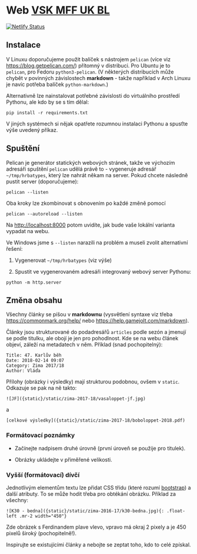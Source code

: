 Web [VSK MFF UK BL](https://www.hrbatypes.cz)
=============================================

[![Netlify Status](https://api.netlify.com/api/v1/badges/2d141e12-e877-4c09-9e80-ba12c255adb2/deploy-status)](https://app.netlify.com/sites/hrbatypes/deploys)

Instalace
---------

V Linuxu doporučujeme použit balíček s nástrojem `pelican` (více viz https://blog.getpelican.com/) přítomný v distribuci. Pro Ubuntu je to `pelican`, pro Fedoru `python3-pelican`. (V některých distribucích může chybět v povinných závislostech **markdown** - takže například v Arch Linuxu je navíc potřeba balíček `python-markdown`.)


Alternativně lze nainstalovat potřebné závislosti do virtuálního prostředí Pythonu, ale kdo by se s tím dělal:

```
pip install -r requirements.txt
```

V jiných systémech si nějak opatřete rozumnou instalaci Pythonu a spusťte výše uvedený příkaz.

Spuštění
--------

Pelican je generátor statických webových stránek, takže ve výchozím adresáři spuštění `pelican` udělá právě to - vygeneruje adresář `~/tmp/hrbatypes`, který lze nahrát někam na server. Pokud chcete následně pustit server (doporučujeme):

```
pelican --listen
```

Oba kroky lze zkombinovat s obnovením po každé změně pomocí

```
pelican --autoreload --listen
```

Na <http://localhost:8000> potom uvidíte, jak bude vaše lokální varianta vypadat na webu.

Ve Windows jsme s `--listen` narazili na problém a museli zvolit alternativní řešení:

1. Vygenerovat `~/tmp/hrbatypes` (viz výše)

2. Spustit ve vygenerovaném adresáři integrovaný webový server Pythonu:

```
python -m http.server
```

Změna obsahu
------------

Všechny články se píšou v **markdownu** (vysvětlení syntaxe viz třeba https://commonmark.org/help/ nebo https://help.gamejolt.com/markdown).

Články jsou strukturované do podadresářů `articles` podle sezón a jmenují se podle titulku, ale obojí je jen pro pohodlnost. Kde se na webu článek objeví, záleží na metadatech v něm. Příklad (snad pochopitelný):

```
Title: 47. Karlův běh
Date: 2018-02-14 09:07
Category: Zima 2017/18
Author: Vláďa
```

Přílohy (obrázky i výsledky) mají strukturou podobnou, ovšem v `static`. Odkazuje se pak na ně takto:

```
![JF]({static}/static/zima-2017-18/vasaloppet-jf.jpg)
```

a

```
[celkové výsledky]({static}/static/zima-2017-18/boboloppet-2018.pdf)
```

### Formátovací poznámky

* Začínejte nadpisem druhé úrovně (první úroveň se použije pro titulek).

* Obrázky ukládejte v přiměřené velikosti.

### Vyšší (formátovací) dívčí

Jednotlivým elementům textu lze přidat CSS třídu (které rozumí [bootstrap](https://getbootstrap.com/)) a další atributy. To se může hodit třeba pro obtékání obrázku. Příklad za všechny:

```
![K30 - bedna]({static}/static/zima-2016-17/k30-bedna.jpg){: .float-left .mr-2 width="450"}
```

Zde obrázek s Ferdinandem plave vlevo, vpravo má okraj 2 pixely a je 450 pixelů široký (pochopitelně!).

Inspirujte se existujícími články a nebojte se zeptat toho, kdo to celé zpískal.

